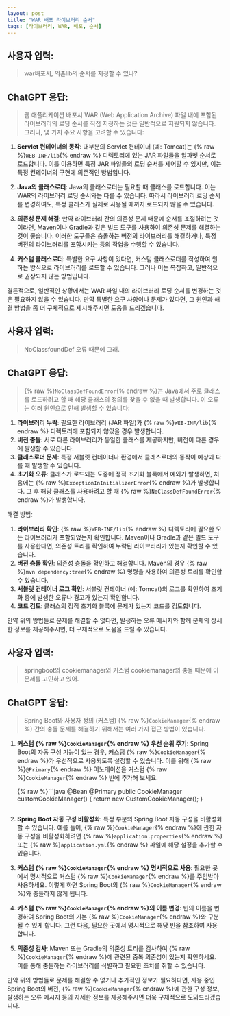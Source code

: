 ```yaml
---
layout: post
title: "WAR 배포 라이브러리 순서"
tags: [라이브러리, WAR, 배포, 순서]
---
```


## 사용자 입력:
> war배포시, 의존lib의 순서를 지정할 수 있나?

## ChatGPT 응답:
> 웹 애플리케이션 배포시 WAR (Web Application Archive) 파일 내에 포함된 라이브러리의 로딩 순서를 직접 지정하는 것은 일반적으로 지원되지 않습니다. 그러나, 몇 가지 주요 사항을 고려할 수 있습니다:

1. **Servlet 컨테이너의 동작**: 대부분의 Servlet 컨테이너 (예: Tomcat)는 {% raw %}`WEB-INF/lib`{% endraw %} 디렉토리에 있는 JAR 파일들을 알파벳 순서로 로드합니다. 이를 이용하면 특정 JAR 파일들의 로딩 순서를 제어할 수 있지만, 이는 특정 컨테이너의 구현에 의존적인 방법입니다.

2. **Java의 클래스로더**: Java의 클래스로더는 필요할 때 클래스를 로드합니다. 이는 WAR의 라이브러리 로딩 순서와는 다를 수 있습니다. 따라서 라이브러리 로딩 순서를 변경하여도, 특정 클래스가 실제로 사용될 때까지 로드되지 않을 수 있습니다.

3. **의존성 문제 해결**: 만약 라이브러리 간의 의존성 문제 때문에 순서를 조절하려는 것이라면, Maven이나 Gradle과 같은 빌드 도구를 사용하여 의존성 문제를 해결하는 것이 좋습니다. 이러한 도구들은 충돌하는 버전의 라이브러리를 해결하거나, 특정 버전의 라이브러리를 포함시키는 등의 작업을 수행할 수 있습니다.

4. **커스텀 클래스로더**: 특별한 요구 사항이 있다면, 커스텀 클래스로더를 작성하여 원하는 방식으로 라이브러리를 로드할 수 있습니다. 그러나 이는 복잡하고, 일반적으로 권장되지 않는 방법입니다.

결론적으로, 일반적인 상황에서는 WAR 파일 내의 라이브러리 로딩 순서를 변경하는 것은 필요하지 않을 수 있습니다. 만약 특별한 요구 사항이나 문제가 있다면, 그 원인과 해결 방법을 좀 더 구체적으로 제시해주시면 도움을 드리겠습니다.

## 사용자 입력:
> NoClassfoundDef 오류 때문에 그래.

## ChatGPT 응답:
> {% raw %}`NoClassDefFoundError`{% endraw %}는 Java에서 주로 클래스를 로드하려고 할 때 해당 클래스의 정의를 찾을 수 없을 때 발생합니다. 이 오류는 여러 원인으로 인해 발생할 수 있습니다:

1. **라이브러리 누락**: 필요한 라이브러리 (JAR 파일)가 {% raw %}`WEB-INF/lib`{% endraw %} 디렉토리에 포함되지 않았을 경우 발생합니다.
2. **버전 충돌**: 서로 다른 라이브러리가 동일한 클래스를 제공하지만, 버전이 다른 경우에 발생할 수 있습니다.
3. **클래스로더 문제**: 특정 서블릿 컨테이너나 환경에서 클래스로더의 동작이 예상과 다를 때 발생할 수 있습니다.
4. **초기화 오류**: 클래스가 로드되는 도중에 정적 초기화 블록에서 예외가 발생하면, 처음에는 {% raw %}`ExceptionInInitializerError`{% endraw %}가 발생합니다. 그 후 해당 클래스를 사용하려고 할 때 {% raw %}`NoClassDefFoundError`{% endraw %}가 발생합니다.

해결 방법:

1. **라이브러리 확인**: {% raw %}`WEB-INF/lib`{% endraw %} 디렉토리에 필요한 모든 라이브러리가 포함되었는지 확인합니다. Maven이나 Gradle과 같은 빌드 도구를 사용한다면, 의존성 트리를 확인하여 누락된 라이브러리가 있는지 확인할 수 있습니다.
2. **버전 충돌 확인**: 의존성 충돌을 확인하고 해결합니다. Maven의 경우 {% raw %}`mvn dependency:tree`{% endraw %} 명령을 사용하여 의존성 트리를 확인할 수 있습니다.
3. **서블릿 컨테이너 로그 확인**: 서블릿 컨테이너 (예: Tomcat)의 로그를 확인하여 초기화 중에 발생한 오류나 경고가 있는지 확인합니다.
4. **코드 검토**: 클래스의 정적 초기화 블록에 문제가 있는지 코드를 검토합니다.

만약 위의 방법들로 문제를 해결할 수 없다면, 발생하는 오류 메시지와 함께 문제의 상세한 정보를 제공해주시면, 더 구체적으로 도움을 드릴 수 있습니다.

## 사용자 입력:
> springboot의 cookiemanager와 커스텀 cookiemanager의 충돌 때문에 이 문제를 고민하고 있어.

## ChatGPT 응답:
> Spring Boot와 사용자 정의 (커스텀) {% raw %}`CookieManager`{% endraw %} 간의 충돌 문제를 해결하기 위해서는 여러 가지 접근 방법이 있습니다. 

1. **커스텀 {% raw %}`CookieManager`{% endraw %} 우선 순위 주기**: Spring Boot의 자동 구성 기능이 있는 경우, 커스텀 {% raw %}`CookieManager`{% endraw %}가 우선적으로 사용되도록 설정할 수 있습니다. 이를 위해 {% raw %}`@Primary`{% endraw %} 어노테이션을 커스텀 {% raw %}`CookieManager`{% endraw %} 빈에 추가해 보세요.

    {% raw %}```java
    @Bean
    @Primary
    public CookieManager customCookieManager() {
        return new CustomCookieManager();
    }
    ```{% endraw %}

2. **Spring Boot 자동 구성 비활성화**: 특정 부분의 Spring Boot 자동 구성을 비활성화할 수 있습니다. 예를 들어, {% raw %}`CookieManager`{% endraw %}에 관한 자동 구성을 비활성화하려면 {% raw %}`application.properties`{% endraw %} 또는 {% raw %}`application.yml`{% endraw %} 파일에 해당 설정을 추가할 수 있습니다.

3. **커스텀 {% raw %}`CookieManager`{% endraw %} 명시적으로 사용**: 필요한 곳에서 명시적으로 커스텀 {% raw %}`CookieManager`{% endraw %}를 주입받아 사용하세요. 이렇게 하면 Spring Boot의 {% raw %}`CookieManager`{% endraw %}와 충돌하지 않게 됩니다.

4. **커스텀 {% raw %}`CookieManager`{% endraw %}의 이름 변경**: 빈의 이름을 변경하여 Spring Boot의 기본 {% raw %}`CookieManager`{% endraw %}와 구분될 수 있게 합니다. 그런 다음, 필요한 곳에서 명시적으로 해당 빈을 참조하여 사용합니다.

5. **의존성 검사**: Maven 또는 Gradle의 의존성 트리를 검사하여 {% raw %}`CookieManager`{% endraw %}에 관련된 중복 의존성이 있는지 확인하세요. 이를 통해 충돌하는 라이브러리를 식별하고 필요한 조치를 취할 수 있습니다.

만약 위의 방법들로 문제를 해결할 수 없거나 추가적인 정보가 필요하다면, 사용 중인 Spring Boot의 버전, {% raw %}`CookieManager`{% endraw %}에 관한 구성 정보, 발생하는 오류 메시지 등의 자세한 정보를 제공해주시면 더욱 구체적으로 도와드리겠습니다.

